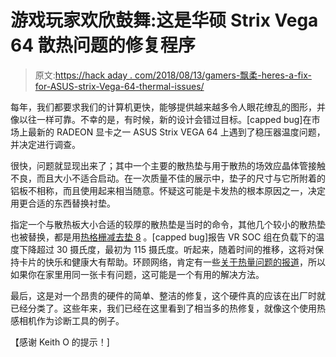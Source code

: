 # 游戏玩家欢欣鼓舞:这是华硕 Strix Vega 64 散热问题的修复程序

> 原文:[https://hack aday . com/2018/08/13/gamers-飘柔-heres-a-fix-for-ASUS-strix-Vega-64-thermal-issues/](https://hackaday.com/2018/08/13/gamers-rejoice-heres-a-fix-for-asus-strix-vega-64-thermal-issues/)

每年，我们都要求我们的计算机更快，能够提供越来越多令人眼花缭乱的图形，并像以往一样可靠。不幸的是，有时候，新的设计会错过目标。[capped bug]在市场上最新的 RADEON 显卡之一 ASUS Strix VEGA 64 上遇到了稳压器温度问题，并决定进行调查。

很快，问题就显现出来了；其中一个主要的散热垫与用于散热的场效应晶体管接触不良，而且大小不适合启动。在一次质量不佳的展示中，垫子的尺寸与它所附着的铝板不相称，而且使用起来相当随意。怀疑这可能是卡发热的根本原因之一，决定用更合适的东西替换衬垫。

指定一个与散热板大小合适的较厚的散热垫是当时的命令，其他几个较小的散热垫也被替换，都是用[热格栅减去垫 8](http://www.thermal-grizzly.com/en/products/13-minus-pad-8-en) 。[capped bug]报告 VR SOC 组在负载下的温度下降超过 30 摄氏度，最初为 115 摄氏度。听起来，随着时间的推移，这将对保持卡片的快乐和健康大有帮助。环顾网络，肯定有一些[关于热量问题的报道](https://www.reddit.com/r/Amd/comments/8yzouf/asus_rog_strix_vega_64_temps_issue/)，所以如果你在家里用同一张卡有问题，这可能是一个有用的解决方法。

最后，这是对一个昂贵的硬件的简单、整洁的修复，这个硬件真的应该在出厂时就已经分类了。这些年来，我们已经在这里看到了相当多的热修复，就像这个使用热感相机作为诊断工具的例子。

【感谢 Keith O 的提示！]